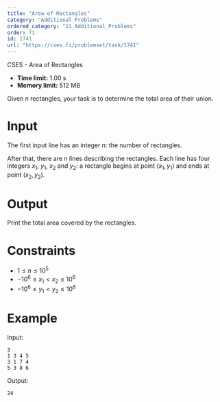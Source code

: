 ```yaml
---
title: "Area of Rectangles"
category: "Additional Problems"
ordered_category: "11_Additional_Problems"
order: 71
id: 1741
url: "https://cses.fi/problemset/task/1741"
---
```


CSES - Area of Rectangles

  * **Time limit:** 1.00 s
  * **Memory limit:** 512 MB

Given $n$ rectangles, your task is to determine the total area of their union.

# Input

The first input line has an integer $n$: the number of rectangles.

After that, there are $n$ lines describing the rectangles. Each line has four
integers $x_1$, $y_1$, $x_2$ and $y_2$: a rectangle begins at point
$(x_1,y_1)$ and ends at point $(x_2,y_2)$.

# Output

Print the total area covered by the rectangles.

# Constraints

  * $1 \le n \le 10^5$
  * $-10^6 \le x_1 < x_2 \le 10^6$
  * $-10^6 \le y_1 < y_2 \le 10^6$

# Example

Input:

    
    
    3
    1 3 4 5
    3 1 7 4
    5 3 8 6
    

Output:

    
    
    24
    


